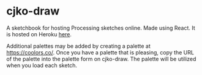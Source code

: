 # cjko-draw
A sketchbook for hosting Processing sketches online. Made using React. 
It is hosted on Heroku [here](https://cjko-sketchbook.herokuapp.com/admin/sketches).

Additional palettes may be added by creating a palette at https://coolors.co/.  Once you have a palette that is pleasing, copy the URL of the palette into the palette form on cjko-draw.  The palette will be utilized when you load each sketch.
